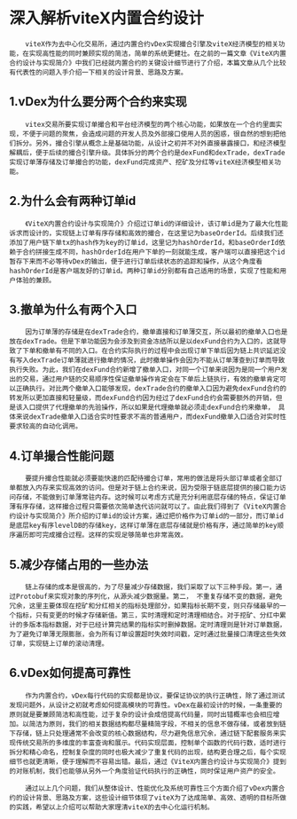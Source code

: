 # 深入解析viteX内置合约设计

        viteX作为去中心化交易所，通过内置合约vDex实现撮合引擎及viteX经济模型的相关功能，在实现高性能的同时兼顾实现的简洁，简单的系统更健壮。在之前的一篇文章《ViteX内置合约设计与实现简介》中我们已经就内置合约的关键设计细节进行了介绍，本篇文章从几个比较有代表性的问题入手介绍一下相关的设计背景、思路及方案。

## 1.vDex为什么要分两个合约来实现

        vitex交易所要实现订单撮合和平台经济模型的两个核心功能，如果放在一个合约里面实现，不便于问题的聚焦，会造成问题的开发人员及外部接口使用人员的困惑，很自然的想到把他们拆分。另外，撮合引擎从概念上是基础功能，从设计之初并不对外直接暴露接口，和经济模型解耦后，便于后续的撮合引擎升级。具体拆分的两个合约是dexFund和dexTrade，dexTrade实现订单薄存储及订单撮合的功能，dexFund完成资产、挖矿及分红等viteX经济模型相关功能。

## 2.为什么会有两种订单id

        《ViteX内置合约设计与实现简介》介绍过订单id的详细设计，该订单id是为了最大化性能诉求而设计的，实现链上订单有序存储和高效的撮合，在这里记为baseOrderId。后续我们还添加了用户链下单tx的hash作为key的订单id，这里记为hashOrderId，和baseOrderId依赖于合约拼接生成不同，hashOrderId在用户下单的一刻就能生成，客户端可以直接把这个id暂存下来而不必等待vDex的输出，便于进行订单后续状态的追踪和操作，从这个角度看hashOrderId是客户端友好的订单id。两种订单id分别都有自己适用的场景，实现了性能和用户体验的兼顾。

## 3.撤单为什么有两个入口

        因为订单薄的存储是在dexTrade合约，撤单直接和订单薄交互，所以最初的撤单入口也是放在dexTrade。但是下单功能因为会涉及到资金冻结所以是以dexFund合约为入口的，这就导致了下单和撤单有不同的入口。在合约实际执行的过程中会出现订单下单后因为链上共识延迟没有写入dexTrade订单薄就进行撤单的情况，此时撤单操作会因为不能从订单薄查到订单而导致执行失败。为此，我们在dexFund合约新增了撤单入口，对同一个订单来说因为是同一个用户发出的交易，通过用户链的交易顺序性保证撤单操作肯定会在下单后上链执行，有效的撤单肯定可以正确执行。对比两个撤单入口能够发现，dexTrade合约的撤单入口因为避免dexFund合约的转发所以更加直接和轻量级，而dexFund合约因为经过了dexFund合约会需要额外的开销，但是该入口提供了代理撤单的先验操作，所以如果是代理撤单就必须走dexFund合约来撤单， 具体来说dexTrade撤单入口适合实时性要求不高的普通用户，而dexFund撤单入口适合对实时性要求较高的自动化调用。


## 4.订单撮合性能问题

        要提升撮合性能就必须要能快速的匹配待撮合订单，常用的做法是将头部订单或者全部订单都放入内存来实现高效的访问。但是对于链上合约来说，因为受限于链底层提供的接口能力访问存储，不能做到订单薄常驻内存。这时候可以考虑方式是充分利用底层存储的特点，保证订单薄有序存储，这样撮合过程只需要依次简单迭代访问就可以了。由此我们得到了《ViteX内置合约设计与实现简介》所介绍的订单id的设计方案，通过把价格作为订单id的一部分，而订单id是底层key有序levelDB的存储key，这样订单薄在底层存储就是价格有序，通过简单的key顺序遍历即可完成撮合过程。这样的实现足够简单也非常高效。

## 5.减少存储占用的一些办法

        链上存储的成本是很高的，为了尽量减少存储数据，我们采取了以下三种手段。第一，通过Protobuf来实现对象的序列化，从源头减少数据量。第二， 不重复存储不变的数据，避免冗余，这里主要体现在挖矿和分红相关的指标处理部分，如果指标长期不变，则只存储最早的一个指标，只有变更的时候才存储新值。第三，实时清理和定时清理相结合。对于挖矿、分红中累计的多版本指标数据，对于已经计算完结果的指标实时删掉数据。定时清理则是针对订单数据，为了避免订单薄无限膨胀，会为所有订单设置超时失效时间戳，定时通过批量接口清理这些失效订单，实现链上订单的滚动清理。

## 6.vDex如何提高可靠性

        作为内置合约，vDex每行代码的实现都是协议，要保证协议的执行正确性，除了通过测试发现问题外，从设计之初就考虑如何提高模块的可靠性。vDex在最初设计的时候，一条重要的原则就是要兼顾简洁和高性能，过于复杂的设计会成倍提高代码量，同时出错概率也会相应增加。以简洁为原则，我们的相关数据结构都尽量精简字段，不相关的信息不做存储，或者放到链下存储，链上只处理通常不会改变的核心数据结构，尽力避免信息冗余，通过链下配套服务来实现传统交易所的多维度的丰富查询和展示。代码实现层面，控制单个函数的代码行数，适时进行拆分和精心命名，控制复杂度的同时也极大减少了重复代码的出现，结构更合理之后，每个实现细节也就更清晰，便于理解而不容易出错。最后，通过《ViteX内置合约设计与实现简介》提到的对账机制，我们也能够从另外一个角度验证代码执行的正确性，同时保证用户资产的安全。

        通过以上几个问题，我们从整体设计、性能优化及系统可靠性三个方面介绍了vDex内置合约的设计背景、思路及方案，这些设计细节体现了viteX为了达成简单、高效、透明的目标所做的实践，希望以上介绍可以帮助大家理清viteX的去中心化运行机制。
